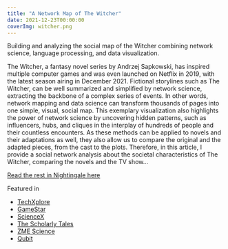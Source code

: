 ```yaml
---
title: "A Network Map of The Witcher"
date: 2021-12-23T00:00:00
coverImg: witcher.png
---
```


Building and analyzing the social map of the Witcher combining network science, language processing, and data visualization.

<!--more-->

The Witcher, a fantasy novel series by Andrzej Sapkowski, has inspired multiple computer games and was even launched on Netflix in 2019, with the latest season airing in December 2021. Fictional storylines such as The Witcher, can be well summarized and simplified by network science, extracting the backbone of a complex series of events. In other words, network mapping and data science can transform thousands of pages into one simple, visual, social map. This exemplary visualization also highlights the power of network science by uncovering hidden patterns, such as influencers, hubs, and cliques in the interplay of hundreds of people and their countless encounters. As these methods can be applied to novels and their adaptations as well, they also allow us to compare the original and the adapted pieces, from the cast to the plots. Therefore, in this article, I provide a social network analysis about the societal characteristics of The Witcher, comparing the novels and the TV show...


[Read the rest in Nightingale here](https://nightingaledvs.com/a-network-map-of-the-witcher)


Featured in

- [TechXplore](https://techxplore.com/news/2022-02-scientist-network-witcher.html)
- [GameStar](https://www.gamestar.hu/masvilag/rendkivul-latvanyosan-abrazoltak-a-the-witcher-szereploinek-kapcsolatait-304242.html)
- [ScienceX](https://sciencex.com/news/2022-03-week-kilonova-afterglow-witcher-moderate.html)
- [The Scholarly Tales](https://scholarlytales.hcommons.org/2022/01/14/new-digital-scholarship-resources-january-7-14/)
- [ZME Science](https://www.zmescience.com/science/the-witcher-character-network-2643246523/)
- [Qubit](https://qubit.hu/2021/12/30/elkeszult-a-the-witcher-halozati-terkepe)
